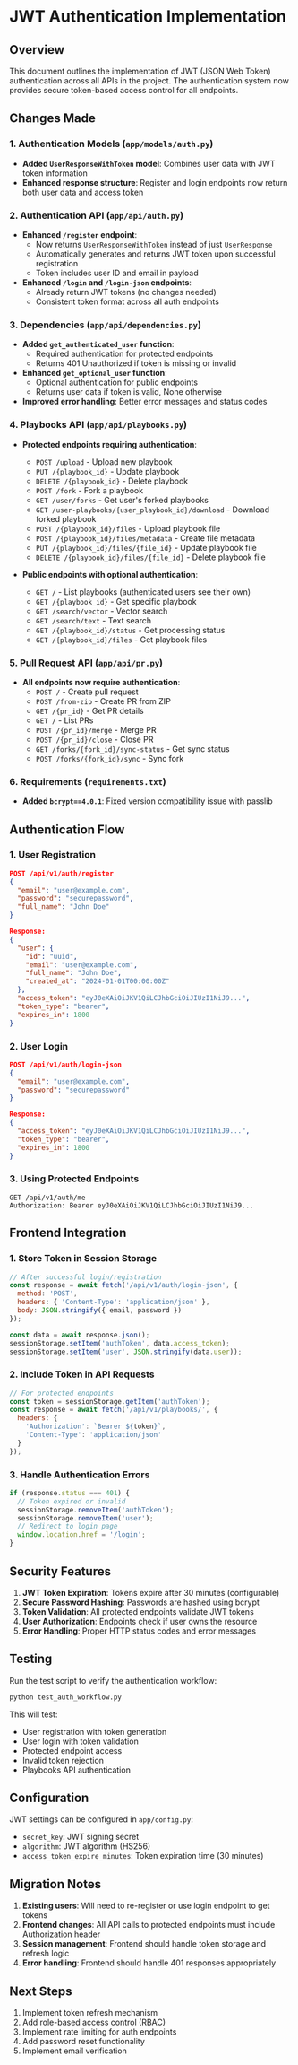 # JWT Authentication Implementation

## Overview
This document outlines the implementation of JWT (JSON Web Token) authentication across all APIs in the project. The authentication system now provides secure token-based access control for all endpoints.

## Changes Made

### 1. Authentication Models (`app/models/auth.py`)
- **Added `UserResponseWithToken` model**: Combines user data with JWT token information
- **Enhanced response structure**: Register and login endpoints now return both user data and access token

### 2. Authentication API (`app/api/auth.py`)
- **Enhanced `/register` endpoint**: 
  - Now returns `UserResponseWithToken` instead of just `UserResponse`
  - Automatically generates and returns JWT token upon successful registration
  - Token includes user ID and email in payload
- **Enhanced `/login` and `/login-json` endpoints**:
  - Already return JWT tokens (no changes needed)
  - Consistent token format across all auth endpoints

### 3. Dependencies (`app/api/dependencies.py`)
- **Added `get_authenticated_user` function**: 
  - Required authentication for protected endpoints
  - Returns 401 Unauthorized if token is missing or invalid
- **Enhanced `get_optional_user` function**:
  - Optional authentication for public endpoints
  - Returns user data if token is valid, None otherwise
- **Improved error handling**: Better error messages and status codes

### 4. Playbooks API (`app/api/playbooks.py`)
- **Protected endpoints requiring authentication**:
  - `POST /upload` - Upload new playbook
  - `PUT /{playbook_id}` - Update playbook
  - `DELETE /{playbook_id}` - Delete playbook
  - `POST /fork` - Fork a playbook
  - `GET /user/forks` - Get user's forked playbooks
  - `GET /user-playbooks/{user_playbook_id}/download` - Download forked playbook
  - `POST /{playbook_id}/files` - Upload playbook file
  - `POST /{playbook_id}/files/metadata` - Create file metadata
  - `PUT /{playbook_id}/files/{file_id}` - Update playbook file
  - `DELETE /{playbook_id}/files/{file_id}` - Delete playbook file

- **Public endpoints with optional authentication**:
  - `GET /` - List playbooks (authenticated users see their own)
  - `GET /{playbook_id}` - Get specific playbook
  - `GET /search/vector` - Vector search
  - `GET /search/text` - Text search
  - `GET /{playbook_id}/status` - Get processing status
  - `GET /{playbook_id}/files` - Get playbook files

### 5. Pull Request API (`app/api/pr.py`)
- **All endpoints now require authentication**:
  - `POST /` - Create pull request
  - `POST /from-zip` - Create PR from ZIP
  - `GET /{pr_id}` - Get PR details
  - `GET /` - List PRs
  - `POST /{pr_id}/merge` - Merge PR
  - `POST /{pr_id}/close` - Close PR
  - `GET /forks/{fork_id}/sync-status` - Get sync status
  - `POST /forks/{fork_id}/sync` - Sync fork

### 6. Requirements (`requirements.txt`)
- **Added `bcrypt==4.0.1`**: Fixed version compatibility issue with passlib

## Authentication Flow

### 1. User Registration
```json
POST /api/v1/auth/register
{
  "email": "user@example.com",
  "password": "securepassword",
  "full_name": "John Doe"
}

Response:
{
  "user": {
    "id": "uuid",
    "email": "user@example.com",
    "full_name": "John Doe",
    "created_at": "2024-01-01T00:00:00Z"
  },
  "access_token": "eyJ0eXAiOiJKV1QiLCJhbGciOiJIUzI1NiJ9...",
  "token_type": "bearer",
  "expires_in": 1800
}
```

### 2. User Login
```json
POST /api/v1/auth/login-json
{
  "email": "user@example.com",
  "password": "securepassword"
}

Response:
{
  "access_token": "eyJ0eXAiOiJKV1QiLCJhbGciOiJIUzI1NiJ9...",
  "token_type": "bearer",
  "expires_in": 1800
}
```

### 3. Using Protected Endpoints
```http
GET /api/v1/auth/me
Authorization: Bearer eyJ0eXAiOiJKV1QiLCJhbGciOiJIUzI1NiJ9...
```

## Frontend Integration

### 1. Store Token in Session Storage
```javascript
// After successful login/registration
const response = await fetch('/api/v1/auth/login-json', {
  method: 'POST',
  headers: { 'Content-Type': 'application/json' },
  body: JSON.stringify({ email, password })
});

const data = await response.json();
sessionStorage.setItem('authToken', data.access_token);
sessionStorage.setItem('user', JSON.stringify(data.user));
```

### 2. Include Token in API Requests
```javascript
// For protected endpoints
const token = sessionStorage.getItem('authToken');
const response = await fetch('/api/v1/playbooks/', {
  headers: {
    'Authorization': `Bearer ${token}`,
    'Content-Type': 'application/json'
  }
});
```

### 3. Handle Authentication Errors
```javascript
if (response.status === 401) {
  // Token expired or invalid
  sessionStorage.removeItem('authToken');
  sessionStorage.removeItem('user');
  // Redirect to login page
  window.location.href = '/login';
}
```

## Security Features

1. **JWT Token Expiration**: Tokens expire after 30 minutes (configurable)
2. **Secure Password Hashing**: Passwords are hashed using bcrypt
3. **Token Validation**: All protected endpoints validate JWT tokens
4. **User Authorization**: Endpoints check if user owns the resource
5. **Error Handling**: Proper HTTP status codes and error messages

## Testing

Run the test script to verify the authentication workflow:
```bash
python test_auth_workflow.py
```

This will test:
- User registration with token generation
- User login with token validation
- Protected endpoint access
- Invalid token rejection
- Playbooks API authentication

## Configuration

JWT settings can be configured in `app/config.py`:
- `secret_key`: JWT signing secret
- `algorithm`: JWT algorithm (HS256)
- `access_token_expire_minutes`: Token expiration time (30 minutes)

## Migration Notes

1. **Existing users**: Will need to re-register or use login endpoint to get tokens
2. **Frontend changes**: All API calls to protected endpoints must include Authorization header
3. **Session management**: Frontend should handle token storage and refresh logic
4. **Error handling**: Frontend should handle 401 responses appropriately

## Next Steps

1. Implement token refresh mechanism
2. Add role-based access control (RBAC)
3. Implement rate limiting for auth endpoints
4. Add password reset functionality
5. Implement email verification

